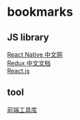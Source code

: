 bookmarks
============
JS library
-------
[React Native 中文网](https://reactnative.cn/) <br/>
[Redux 中文文档](http://cn.redux.js.org/index.html)<br/>
[React.js](http://reactjs.cn/react/index.html)<br/>


tool
----------
[前端工具库](http://www.qdfuns.com/tools.php?mod=regex)
